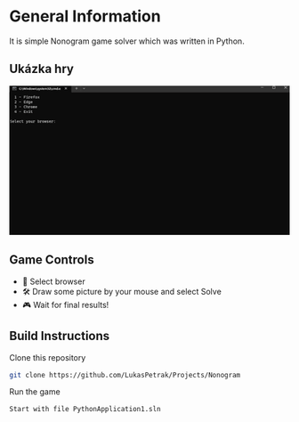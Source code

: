 
# General Information

It is simple Nonogram game solver which was written in Python. 

## Ukázka hry

![Ukázka hry](https://github.com/LukasPetrak/Nonogram/blob/main/nono/gif.gif)

## Game Controls

- 🚀 Select browser
- 🛠️ Draw some picture by your mouse and select Solve 
- 🎮 Wait for final results! 

## Build Instructions

Clone this repository
   ```bash
   git clone https://github.com/LukasPetrak/Projects/Nonogram
   ```
Run the game
   ```bash
   Start with file PythonApplication1.sln


